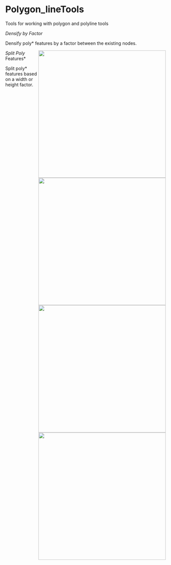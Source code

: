 # Polygon_lineTools

Tools for working with polygon and polyline tools

*Densify by Factor*

Densify poly* features by a factor between the existing nodes.

<a href="url"><img src="https://github.com/Dan-Patterson/tools_pro/blob/master/Polygon_lineTools/Images/Densify.png" align="right" height="400" width="400" ></a>

*Split Poly* Features*

Split poly* features based on a width or height factor.
<a href="url"><img src="https://github.com/Dan-Patterson/tools_pro/blob/master/Polygon_lineTools/Images/Split_poly_features.png" align="right" width="400" ></a>


<a href="url"><img src="https://github.com/Dan-Patterson/tools_pro/blob/master/Polygon_lineTools/Images/sampling_grid_results.png" align="right" width="400" ></a>


<a href="url"><img src="https://github.com/Dan-Patterson/tools_pro/blob/master/Polygon_lineTools/Images/sampling_grids.png" align="right" width="400" ></a>
